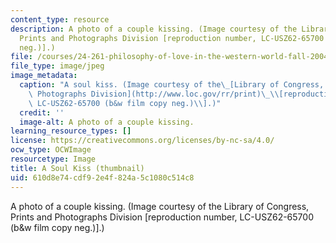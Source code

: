 ```yaml
---
content_type: resource
description: A photo of a couple kissing. (Image courtesy of the Library of Congress,
  Prints and Photographs Division [reproduction number, LC-USZ62-65700 (b&w film copy
  neg.)].)
file: /courses/24-261-philosophy-of-love-in-the-western-world-fall-2004/610d8e74cdf92e4f824a5c1080c514c8_24-261f04-th.jpg
file_type: image/jpeg
image_metadata:
  caption: "A soul kiss. (Image courtesy of the\_[Library of Congress, Prints and\
    \ Photographs Division](http://www.loc.gov/rr/print)\_\\[reproduction number,\
    \ LC-USZ62-65700 (b&w film copy neg.)\\].)"
  credit: ''
  image-alt: A photo of a couple kissing.
learning_resource_types: []
license: https://creativecommons.org/licenses/by-nc-sa/4.0/
ocw_type: OCWImage
resourcetype: Image
title: A Soul Kiss (thumbnail)
uid: 610d8e74-cdf9-2e4f-824a-5c1080c514c8
---
```

A photo of a couple kissing. (Image courtesy of the Library of Congress, Prints and Photographs Division [reproduction number, LC-USZ62-65700 (b&w film copy neg.)].)
